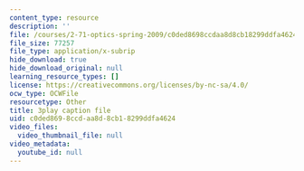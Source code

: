```yaml
---
content_type: resource
description: ''
file: /courses/2-71-optics-spring-2009/c0ded8698ccdaa8d8cb18299ddfa4624_LDlGKU0ryQ8.srt
file_size: 77257
file_type: application/x-subrip
hide_download: true
hide_download_original: null
learning_resource_types: []
license: https://creativecommons.org/licenses/by-nc-sa/4.0/
ocw_type: OCWFile
resourcetype: Other
title: 3play caption file
uid: c0ded869-8ccd-aa8d-8cb1-8299ddfa4624
video_files:
  video_thumbnail_file: null
video_metadata:
  youtube_id: null
---
```

